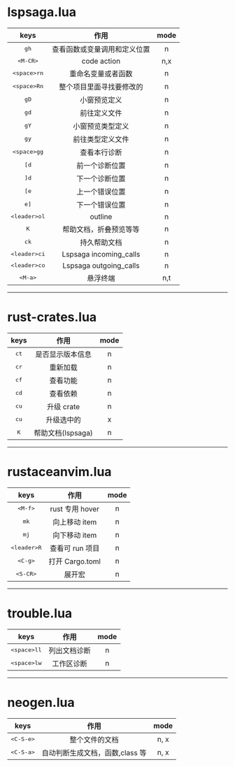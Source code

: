 # lspsaga.lua

|          keys           |             作用             | mode |
| :---------------------: | :--------------------------: | :--: |
|      <kbd>gh</kbd>      | 查看函数或变量调用和定义位置 |  n   |
|   <kbd>\<M-CR\></kbd>   |         code action          | n,x  |
| <kbd>\<space\>rn</kbd>  |      重命名变量或者函数      |  n   |
| <kbd>\<space\>Rn</kbd>  |   整个项目里面寻找要修改的   |  n   |
|      <kbd>gD</kbd>      |         小窗预览定义         |  n   |
|      <kbd>gd</kbd>      |         前往定义文件         |  n   |
|      <kbd>gY</kbd>      |       小窗预览类型定义       |  n   |
|      <kbd>gy</kbd>      |       前往类型定义文件       |  n   |
| <kbd>\<space\>gg</kbd>  |         查看本行诊断         |  n   |
|      <kbd>[d</kbd>      |        前一个诊断位置        |  n   |
|      <kbd>]d</kbd>      |        下一个诊断位置        |  n   |
|      <kbd>[e</kbd>      |        上一个错误位置        |  n   |
|      <kbd>e]</kbd>      |        下一个错误位置        |  n   |
| <kbd>\<leader\>ol</kbd> |           outline            |  n   |
|      <kbd>K</kbd>       |    帮助文档，折叠预览等等    |  n   |
|      <kbd>ck</kbd>      |         持久帮助文档         |  n   |
| <kbd>\<leader\>ci</kbd> | <cmd>Lspsaga incoming_calls  |  n   |
| <kbd>\<leader\>co</kbd> | <cmd>Lspsaga outgoing_calls  |  n   |
|   <kbd>\<M-a\></kbd>    |           悬浮终端           | n,t  |

---

# rust-crates.lua

|     keys      |       作用        | mode |
| :-----------: | :---------------: | :--: |
| <kbd>ct</kbd> | 是否显示版本信息  |  n   |
| <kbd>cr</kbd> |     重新加载      |  n   |
| <kbd>cf</kbd> |     查看功能      |  n   |
| <kbd>cd</kbd> |     查看依赖      |  n   |
| <kbd>cu</kbd> |    升级 crate     |  n   |
| <kbd>cu</kbd> |    升级选中的     |  x   |
| <kbd>K</kbd>  | 帮助文档(lspsaga) |  n   |

---

# rustaceanvim.lua

|          keys          |      作用       | mode |
| :--------------------: | :-------------: | :--: |
|   <kbd>\<M-f\></kbd>   | rust 专用 hover |  n   |
|     <kbd>mk</kbd>      |  向上移动 item  |  n   |
|     <kbd>mj</kbd>      |  向下移动 item  |  n   |
| <kbd>\<leader\>R</kbd> | 查看可 run 项目 |  n   |
|   <kbd>\<C-g\></kbd>   | 打开 Cargo.toml |  n   |
|  <kbd>\<S-CR\></kbd>   |     展开宏      |  n   |

---

# trouble.lua

|          keys          |     作用     | mode |
| :--------------------: | :----------: | :--: |
| <kbd>\<space\>ll</kbd> | 列出文档诊断 |  n   |
| <kbd>\<space\>lw</kbd> |  工作区诊断  |  n   |

---

# neogen.lua

|         keys         |              作用               | mode |
| :------------------: | :-----------------------------: | :--: |
| <kbd>\<C-S-e\></kbd> |         整个文件的文档          | n, x |
| <kbd>\<C-S-a\></kbd> | 自动判断生成文档，函数,class 等 | n, x |
